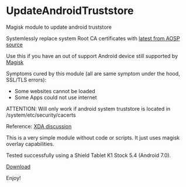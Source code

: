 # UpdateAndroidTruststore
Magisk module to update android truststore

Systemlessly replace system Root CA certificates with [latest from AOSP source](https://android.googlesource.com/platform/system/ca-certificates/+archive/refs/heads/main/files.tar.gz)

Use this if you have an out of support Android device still supported by [Magisk](https://github.com/topjohnwu/Magisk)

Symptoms cured by this module (all are same symptom under the hood, SSL/TLS errors):
- Some websites cannot be loaded
- Some Apps could not use internet

ATTENTION: Will only work if android system truststore is located in /system/etc/security/cacerts

Reference: [XDA discussion](https://xdaforums.com/t/modern-browser-for-android-kitkat-4-4-4.4634649)

This is a very simple module without code or scripts. It just uses magisk overlay capabilities.

Tested successfully using a Shield Tablet K1 Stock 5.4 (Android 7.0).

[Download](https://github.com/bmmrq84/UpdateAndroidTruststore/releases/download/v1.0.1/UpdateAndroidTruststore.zip)

Enjoy!
